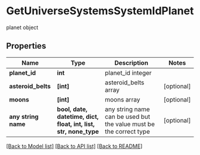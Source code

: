 # GetUniverseSystemsSystemIdPlanet

planet object

## Properties
Name | Type | Description | Notes
------------ | ------------- | ------------- | -------------
**planet_id** | **int** | planet_id integer | 
**asteroid_belts** | **[int]** | asteroid_belts array | [optional] 
**moons** | **[int]** | moons array | [optional] 
**any string name** | **bool, date, datetime, dict, float, int, list, str, none_type** | any string name can be used but the value must be the correct type | [optional]

[[Back to Model list]](../README.md#documentation-for-models) [[Back to API list]](../README.md#documentation-for-api-endpoints) [[Back to README]](../README.md)


